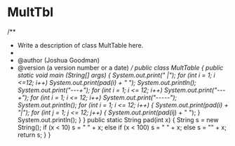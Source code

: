 # MultTbl

/**
 * Write a description of class MultTable here.
 * 
 * @author (Joshua Goodman) 
 * @version (a version number or a date)
 */
public class MultTable
{
public static void main (String[] args)
{
    System.out.print("   |");
    for (int i = 1; i <=12; i++)
    System.out.print(pad(i) + " ");
    System.out.println();
    System.out.print("---+");
    for (int i = 1; i <= 12; i++)
       System.out.print("---+");
      for (int i = 1; i <= 12; i++)
         System.out.print("-----");
      System.out.println();
      for (int i = 1; i <= 12; i++) {
         System.out.print(pad(i) + "|");
         for (int j = 1; j <= 12; j++) {
            System.out.print(pad(i*j) + " ");
         }
         System.out.println();
      }
   } 
   public static String pad(int x) {
      String s = new String();
      if (x < 10) s = "  " + x;
      else if (x < 100) s = " " + x;
      else s = "" + x;
      return s;
   }
}

